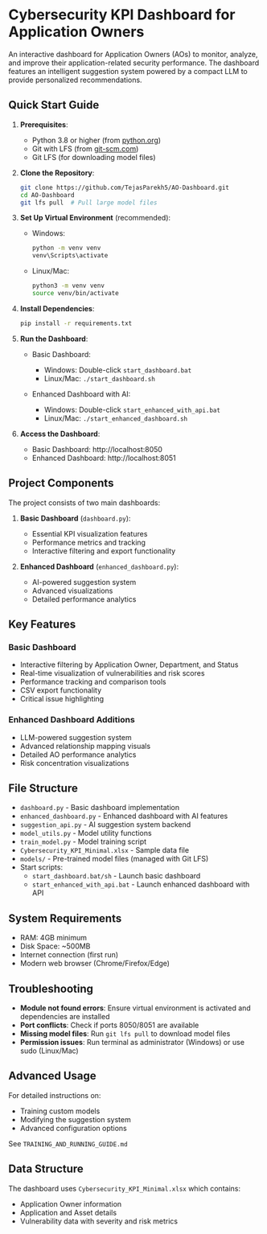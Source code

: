# Cybersecurity KPI Dashboard for Application Owners

An interactive dashboard for Application Owners (AOs) to monitor, analyze, and improve their application-related security performance. The dashboard features an intelligent suggestion system powered by a compact LLM to provide personalized recommendations.

## Quick Start Guide

1. **Prerequisites**:

   - Python 3.8 or higher (from [python.org](https://python.org))
   - Git with LFS (from [git-scm.com](https://git-scm.com))
   - Git LFS (for downloading model files)

2. **Clone the Repository**:

   ```bash
   git clone https://github.com/TejasParekh5/AO-Dashboard.git
   cd AO-Dashboard
   git lfs pull  # Pull large model files
   ```

3. **Set Up Virtual Environment** (recommended):

   - Windows:
     ```bash
     python -m venv venv
     venv\Scripts\activate
     ```
   - Linux/Mac:
     ```bash
     python3 -m venv venv
     source venv/bin/activate
     ```

4. **Install Dependencies**:

   ```bash
   pip install -r requirements.txt
   ```

5. **Run the Dashboard**:

   - Basic Dashboard:

     - Windows: Double-click `start_dashboard.bat`
     - Linux/Mac: `./start_dashboard.sh`

   - Enhanced Dashboard with AI:
     - Windows: Double-click `start_enhanced_with_api.bat`
     - Linux/Mac: `./start_enhanced_dashboard.sh`

6. **Access the Dashboard**:
   - Basic Dashboard: http://localhost:8050
   - Enhanced Dashboard: http://localhost:8051

## Project Components

The project consists of two main dashboards:

1. **Basic Dashboard** (`dashboard.py`):

   - Essential KPI visualization features
   - Performance metrics and tracking
   - Interactive filtering and export functionality

2. **Enhanced Dashboard** (`enhanced_dashboard.py`):
   - AI-powered suggestion system
   - Advanced visualizations
   - Detailed performance analytics

## Key Features

### Basic Dashboard

- Interactive filtering by Application Owner, Department, and Status
- Real-time visualization of vulnerabilities and risk scores
- Performance tracking and comparison tools
- CSV export functionality
- Critical issue highlighting

### Enhanced Dashboard Additions

- LLM-powered suggestion system
- Advanced relationship mapping visuals
- Detailed AO performance analytics
- Risk concentration visualizations

## File Structure

- `dashboard.py` - Basic dashboard implementation
- `enhanced_dashboard.py` - Enhanced dashboard with AI features
- `suggestion_api.py` - AI suggestion system backend
- `model_utils.py` - Model utility functions
- `train_model.py` - Model training script
- `Cybersecurity_KPI_Minimal.xlsx` - Sample data file
- `models/` - Pre-trained model files (managed with Git LFS)
- Start scripts:
  - `start_dashboard.bat/sh` - Launch basic dashboard
  - `start_enhanced_with_api.bat` - Launch enhanced dashboard with API

## System Requirements

- RAM: 4GB minimum
- Disk Space: ~500MB
- Internet connection (first run)
- Modern web browser (Chrome/Firefox/Edge)

## Troubleshooting

- **Module not found errors**: Ensure virtual environment is activated and dependencies are installed
- **Port conflicts**: Check if ports 8050/8051 are available
- **Missing model files**: Run `git lfs pull` to download model files
- **Permission issues**: Run terminal as administrator (Windows) or use sudo (Linux/Mac)

## Advanced Usage

For detailed instructions on:

- Training custom models
- Modifying the suggestion system
- Advanced configuration options

See `TRAINING_AND_RUNNING_GUIDE.md`

## Data Structure

The dashboard uses `Cybersecurity_KPI_Minimal.xlsx` which contains:

- Application Owner information
- Application and Asset details
- Vulnerability data with severity and risk metrics
